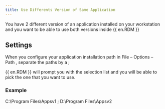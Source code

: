 ```yaml
---
title: Use Differents Version of Same Application
---
```

You have 2 different version of an application installed on your workstation and you want to be able to use both versions inside {{ en.RDM }}

## Settings

When you configure your application installation path in File – Options – Path , separate the paths by a ;  

{{ en.RDM }} will prompt you with the selection list and you will be able to pick the one that you want to use.

### Example

C:\Program Files\Appsv1 ; D:\Program Files\Appsv2